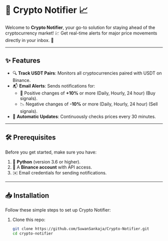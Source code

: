 # 🚀 Crypto Notifier 📈

Welcome to **Crypto Notifier**, your go-to solution for staying ahead of the cryptocurrency market! 💹 Get real-time alerts for major price movements directly in your inbox. 📧

---

## ✨ Features

- 🔍 **Track USDT Pairs**: Monitors all cryptocurrencies paired with USDT on Binance.
- 📬 **Email Alerts**: Sends notifications for:
  - 🚀 Positive changes of **+10%** or more (Daily, Hourly, 24 hour) (Buy signals).
  - 📉 Negative changes of **-10%** or more (Daily, Hourly, 24 hour) (Sell signals).
- 🔄 **Automatic Updates**: Continuously checks prices every 30 minutes.

---

## 🛠 Prerequisites

Before you get started, make sure you have:

1. 🐍 **Python** (version 3.6 or higher).
2. 🧾 A **Binance account** with API access.
3. ✉️ Email credentials for sending notifications.

---

## 📥 Installation

Follow these simple steps to set up Crypto Notifier:

1. Clone this repo:

   ```bash
   git clone https://github.com/SuwanSankaja/Crypto-Notifier.git
   cd crypto-notifier

